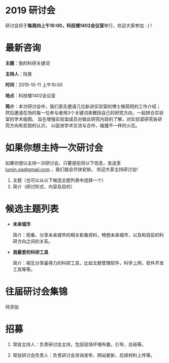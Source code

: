 # 2019 研讨会

研讨会将于**每周四上午10:00，科技楼1402会议室**举行，欢迎大家参加 : ) !

# 最新咨询

**主题**：我的科研关键词

**主持人**：陆旻

**时间**：2019-10-11 上午10:00

**地点**：科技楼1402会议室

**简介**：本次研讨会中，我们首先邀请几位新进实验室的博士做简短的工作介绍；
然后邀请在场的每一位参与者用3个关键词来概括自己的研究方向，一起拼合实验室的学术版图。
旨在增强实验室成员对彼此研究内容的了解，对实验室研究各研究方向有宏观的认识，
以促进学术交流与合作，碰撞不一样的火花。


# 如果你想主持一次研讨会

如果你想以主持一次研讨会，只要提前将以下信息，发送至 lumin.vis@gmail.com ，我们就会尽快安排。
欢迎大家主持研讨会!

1. 主题（也可以从以下候选主题列表中选择一个）
2. 简介（研讨形式、内容及目的）

# 候选主题列表

- **未来城市**
  
  简介：观看、分享未来城市的相关影像资料，畅想未来城市，以及和目前的科研方向之间的关系。

- **我最爱的科研工具**

  简介：相互分享最得力的科研工具，比如文献管理软件，科学上网，软件开发工具等等。
  
  
# 往届研讨会集锦

待添加

# 招募

1. 常驻主持人：负责研讨会主持，包括现场环境布置，引导，总结等。

2. 常驻研讨会负责人：负责研讨会咨询发布、网站更新、后续材料上传等。


